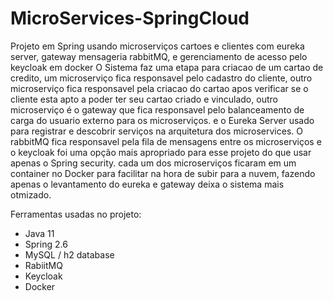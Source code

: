 # MicroServices-SpringCloud
Projeto em Spring usando microserviços cartoes e clientes com eureka server, gateway  mensageria rabbitMQ, e gerenciamento de acesso  pelo keycloak em docker
O Sistema faz uma etapa para criacao de um cartao de credito, um microserviço fica responsavel pelo cadastro do cliente, outro microserviço fica responsavel pela criacao do cartao apos verificar se o cliente esta apto a poder ter seu cartao criado e vinculado, outro microserviço é o gateway que fica responsavel pelo balanceamento de carga do usuario externo para os microserviços. e o Eureka Server usado para registrar e descobrir serviços na arquitetura dos microservices. O rabbitMQ fica responsavel pela fila de mensagens entre os microserviços e o keycloak foi uma opção mais apropriado para esse projeto do que usar apenas o Spring security. cada um dos microserviços ficaram em um container no Docker para facilitar na hora de subir para a nuvem, fazendo apenas o levantamento do eureka e gateway deixa o sistema mais otmizado.

Ferramentas usadas no projeto:
- Java 11
- Spring 2.6
- MySQL / h2 database
- RabiitMQ
- Keycloak
- Docker
